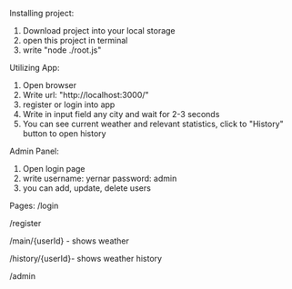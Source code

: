 Installing project:
1) Download project into your local storage
2) open this project in terminal
3) write "node ./root.js"

Utilizing App:
1) Open browser
2) Write url: "http://localhost:3000/"
3) register or login into app
4) Write in input field any city and wait for 2-3 seconds
5) You can see current weather and relevant statistics, click to "History" button to open history

Admin Panel:
1) Open login page
2) write username: yernar
   password: admin
3) you can add, update, delete users

Pages:
/login

/register

/main/{userId} - shows weather

/history/{userId}- shows weather history

/admin

